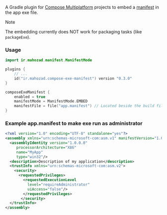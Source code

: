 A Gradle plugin for [Compose Multiplatform][1] projects to embed a [manifest][2] in the app exe file.

> [!NOTE]  
> The embedding currently does NOT work for packaging tasks (like `packageExe`).

### Usage

```kotlin
import ir.mahozad.manifest.ManifestMode

plugins {
    // ...
    id("ir.mahozad.compose-exe-manifest") version "0.3.0"
}

composeExeManifest {
    enabled = true
    manifestMode = ManifestMode.EMBED
    manifestFile = file("app.manifest") // Located beside the build file
}
```

### Example app.manifest to make exe run as administrator

```xml
<?xml version="1.0" encoding="UTF-8" standalone="yes"?>
<assembly xmlns="urn:schemas-microsoft-com:asm.v1" manifestVersion="1.0"> 
  <assemblyIdentity version="1.0.0.0"
     processorArchitecture="X86"
     name="MyApp"
     type="win32"/> 
  <description>Description of my application</description>
  <trustInfo xmlns="urn:schemas-microsoft-com:asm.v2">
    <security>
      <requestedPrivileges>
        <requestedExecutionLevel
          level="requireAdministrator"
          uiAccess="false"/>
        </requestedPrivileges>
       </security>
  </trustInfo>
</assembly>
```

[1]: https://github.com/jetbrains/compose-multiplatform
[2]: https://learn.microsoft.com/en-us/windows/win32/sbscs/application-manifests
